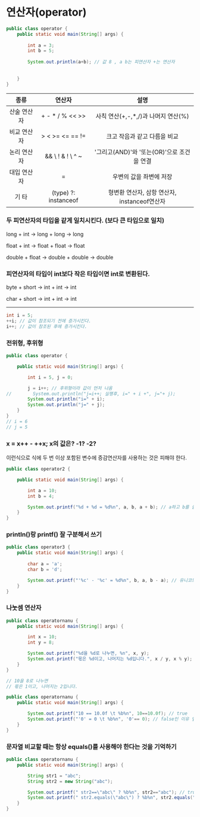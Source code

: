 # 연산자(operator)

```java
public class operator {
    public static void main(String[] args) {
    
        int a = 3;
        int b = 5;
        
        System.out.println(a+b); // 값 8 , a b는 피연산자 +는 연산자    
        
    
    }
}
```

|종류|연산자|설명|
|:---:|:---:|:---:|
|산술 연산자|+ - * / % << >>|사칙 연산(+,-,*,/)과 나머지 연산(%)|
|비교 연산자|> < >= <= == !=|크고 작음과 같고 다름을 비교|
|논리 연산자|&& \\ ! & ! \ ^ ~ |'그리고(AND)'와 '또는(OR)'으로 조건을 연결|
|대입 연산자|=|우변의 값을 좌변에 저장|
|기 타|(type) ?: instanceof|형변환 연산자, 삼항 연산자, instanceof연산자|

### 두 피연산자의 타입을 같게 일치시킨다. (보다 큰 타입으로 일치)

long + int -> long + long -> long

float + int -> float + float -> float

double + float -> double + double -> double

### 피연산자의 타입이 int보다 작은 타입이면 int로 변환된다.

byte + short -> int + int -> int

char + short -> int + int -> int


--------------------------------------------------

```java
int i = 5;
++i; // 값이 참조되기 전에 증가시킨다.
i++; // 값이 참조된 후에 증가시킨다.

```

### 전위형, 후위형

~~~java
public class operator {

    public static void main(String[] args) {

        int i = 5, j = 0;

        j = i++; // 후위형이라 값이 먼저 나옴
//        System.out.println("j=i++; 실행후, i=" + i +", j="+ j);
        System.out.println("i=" + i);
        System.out.println("j=" + j);
    }
}
// i = 6
// j = 5
~~~


### x = x++ - ++x; x의 값은? -1? -2?
이런식으로 식에 두 번 이상 포함된 변수에 증감연산자를 사용하는 것은 피해야 한다.

~~~java
public class operator2 {

    public static void main(String[] args) {

        int a = 10;
        int b = 4;

        System.out.printf("%d + %d = %d%n", a, b, a + b); // a하고 b를 쓸거고 이것을 연산할 것이다.
    }
}
~~~

### println()랑 printf() 잘 구분해서 쓰기

~~~java
public class operator3 {
    public static void main(String[] args) {
    
        char a = 'a';
        char b = 'd';

        System.out.printf("'%c' - '%c' = %d%n", b, a, b - a); // 유니코드로 작성됨
    }
}
~~~

### 나눗셈 연산자

~~~java
public class operatornanu {
    public static void main(String[] args) {

        int x = 10;
        int y = 8;

        System.out.printf("%d을 %d로 나누면, %n", x, y);
        System.out.printf("몫은 %d이고, 나머지는 %d입니다.", x / y, x % y);
    }
}

// 10을 8로 나누면
// 몫은 1이고, 나머지는 2입니다.
~~~

```java
public class operatornanu {
    public static void main(String[] args) {

        System.out.printf("10 == 10.0f \t %b%n", 10==10.0f); // true
        System.out.printf("'0' = 0 \t %b%n", '0'== 0); // false인 이유 앞에거는 유니코드로 48이고 뒤에꺼는 int 0
    }
}
```


### 문자열 비교할 때는 항상 equals()를 사용해야 한다는 것을 기억하기

```java
public class operatornanu {
    public static void main(String[] args) {

        String str1 = "abc";
        String str2 = new String("abc");

        System.out.printf(" str2==\"abc\" ? %b%n", str2=="abc"); // true
        System.out.printf(" str2.equals(\"abc\") ? %b%n", str2.equals("abc")); // false
    }
}
```
